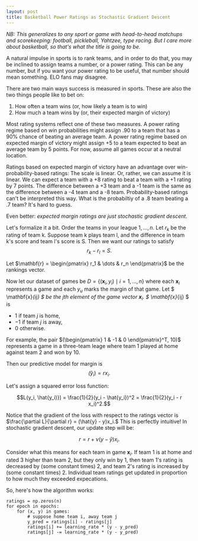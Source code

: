 ```yaml
---
layout: post
title: Basketball Power Ratings as Stochastic Gradient Descent
---
```


*NB: This generalizes to any sport or game with head-to-head matchups and scorekeeping: football, pickleball, Yahtzee, type racing. But I care more about basketball, so that's what the title is going to be.*

A natural impulse in sports is to rank teams, and in order to do that, you may be inclined to assign teams a number, or a power rating. This can be any number, but if you want your power rating to be useful, that number should mean something. ELO fans may disagree.

There are two main ways success is measured in sports. These are also the two things people like to bet on:
1. How often a team wins (or, how likely a team is to win)
2. How much a team wins by (or, their expected margin of victory)

Most rating systems reflect one of these two measures. A power rating regime based on win probabilities might assign .90 to a team that has a 90% chance of beating an average team. A power rating regime based on expected margin of victory might assign +5 to a team expected to beat  an average team by 5 points. For now, assume all games occur at a neutral location.

Ratings based on expected margin of victory have an advantage over win-probability-based ratings: The scale is linear. Or, rather, we can assume it is linear. We can expect a team with a +8 rating to beat a team with a +1 rating by 7 points. The difference between a +3 team and a -1 team is the same as the difference between a -4 team and a -8 team. Probability-based ratings can't be interpreted this way. What is the probabiltiy of a .8 team beating a .7 team? It's hard to guess.

Even better: *expected margin ratings are just stochastic gradient descent*.

Let's formalize it a bit. Order the teams in your league $1, \dots, n$. Let $r_k$ be the rating of team k. Suppose team k plays team l, and the difference in team k's score and team l's score is S. Then we want our ratings to satisfy
$$r_k - r_l = S.$$

Let $\mathbf{r} = \begin{pmatrix} r_1 & \dots & r_n \end{pmatrix}$ be the rankings vector.

Now let our dataset of games be $D = \{(\mathbf{x}_i, y_i) \mid i = 1, \dots, n\}$ where each $\mathbf{x}_i$ represents a game and each $y_u$ marks the margin of that game.
Let $ \mathbf{x}_{ij} $ be the jth element of the game vector $\mathbf{x}_i.$
 $ \mathbf{x}_{ij} $ is
- $1$ if team $j$ is home,
- $-1$ if team $j$ is away,
- $0$ otherwise.

For example, the pair $(\begin{pmatrix} 1 & -1 & 0 \end{pmatrix}^T, 10)$ represents a game in a three-team leage where team 1 played at home against team 2 and won by 10.

Then our predictive model for margin is $$\hat(y_i) = r x_i.$$

Let's assign a squared error loss function:

$$L(y_i, \hat{y_i)}) = \frac{1}{2}(y_i - \hat{y_i})^2 = \frac{1}{2}(y_i - r x_i)^2.$$

Notice that the gradient of the loss with respect to the ratings vector is $\frac{\partial L}{\partial r} = (\hat{y} - y)x_i.$ This is perfectly intuitive! In stochastic gradient descent, our update step will be:

$$r = r + \nu (y - \hat{y}) x_i.$$

Consider what this means for each team in game $\mathbf{x}_i.$ If team 1 is at home and rated 3 higher than team 2, but they only win by 1, then team 1's rating is decreased by (some constant times) 2, and team 2's rating is increased by (some constant times) 2. Individual team ratings get updated in proportion to how much they exceeded expecations.

So, here's how the algorithm works:  
```plaintext
ratings = np.zeros(n)
for epoch in epochs:
    for (x, y) in games:
        # suppose home team i, away team j
        y_pred = ratings[i] - ratings[j]
        ratings[i] += learning_rate * (y - y_pred)
        ratings[j] -= learning_rate * (y - y_pred)
```




